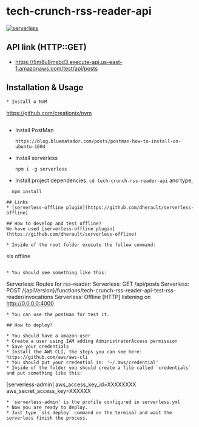 tech-crunch-rss-reader-api
============================

[![serverless](http://public.serverless.com/badges/v3.svg)](http://www.serverless.com)

## API link (HTTP::GET)
* https://5m8u8msbd3.execute-api.us-east-1.amazonaws.com/test/api/posts

## Installation & Usage
  ```
* Install o NVM 
  ```
  https://github.com/creationix/nvm
  ```
  ```
* Install PostMan 
  ```
  https://blog.bluematador.com/posts/postman-how-to-install-on-ubuntu-1604
  ```
* Install serverless
  ```
  npm i -g serverless
  ```
* Install project dependencies. `cd tech-crunch-rss-reader-api` and type,
```
  npm install
  
## Links
* [serverless-offline plugin](https://github.com/dherault/serverless-offline)

## How to develop and test offline?
We have used [serverless-offline plugin](https://github.com/dherault/serverless-offline)

* Inside of the root folder execute the follow command:

```
  sls offline
```

* You should see something like this:

```
  Serverless: Routes for rss-reader:
  Serverless: GET /api/posts
  Serverless: POST /{apiVersion}/functions/tech-crunch-rss-reader-api-test-rss-reader/invocations
  Serverless: Offline [HTTP] listening on http://0.0.0.0:4000
```
* You can use the postman for test it.

## How to deploy?

* You should have a amazon user
* Create a user using IAM adding AdministratorAccess permission
* Save your credentials
* Install the AWS CLI, the steps you can see here: https://github.com/aws/aws-cli
* You should put your credential in: '~/.aws/credential' 
* Inside of the folder you should create a file called `credentials` and put something like this:
```
[serverless-admin]
aws_access_key_id=XXXXXXXX
aws_secret_access_key=XXXXXX
```
* 'serverless-admin' is the profile configured in serverless.yml
* Now you are ready to deploy.
* Just type `sls deploy` command on the terminal and wait the serverless finish the process.
